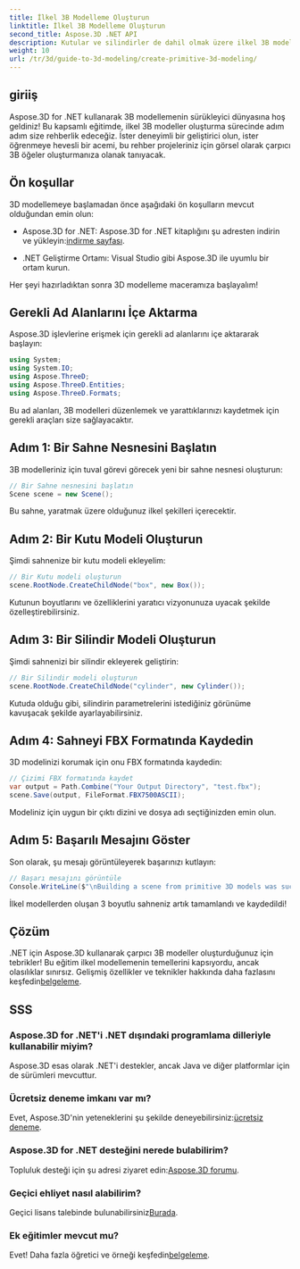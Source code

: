 ```yaml
---
title: İlkel 3B Modelleme Oluşturun
linktitle: İlkel 3B Modelleme Oluşturun
second_title: Aspose.3D .NET API
description: Kutular ve silindirler de dahil olmak üzere ilkel 3B modelleri nasıl oluşturacağınızı ve özelleştireceğinizi ve bunları FBX formatında zahmetsizce nasıl kaydedeceğinizi öğrenin.
weight: 10
url: /tr/3d/guide-to-3d-modeling/create-primitive-3d-modeling/
---
```

## giriiş

Aspose.3D for .NET kullanarak 3B modellemenin sürükleyici dünyasına hoş geldiniz! Bu kapsamlı eğitimde, ilkel 3B modeller oluşturma sürecinde adım adım size rehberlik edeceğiz. İster deneyimli bir geliştirici olun, ister öğrenmeye hevesli bir acemi, bu rehber projeleriniz için görsel olarak çarpıcı 3B öğeler oluşturmanıza olanak tanıyacak.

## Ön koşullar

3D modellemeye başlamadan önce aşağıdaki ön koşulların mevcut olduğundan emin olun:

-  Aspose.3D for .NET: Aspose.3D for .NET kitaplığını şu adresten indirin ve yükleyin:[indirme sayfası](https://releases.aspose.com/3d/net/).
  
- .NET Geliştirme Ortamı: Visual Studio gibi Aspose.3D ile uyumlu bir ortam kurun.

Her şeyi hazırladıktan sonra 3D modelleme maceramıza başlayalım!

## Gerekli Ad Alanlarını İçe Aktarma

Aspose.3D işlevlerine erişmek için gerekli ad alanlarını içe aktararak başlayın:

```csharp
using System;
using System.IO;
using Aspose.ThreeD;
using Aspose.ThreeD.Entities;
using Aspose.ThreeD.Formats;
```

Bu ad alanları, 3B modelleri düzenlemek ve yarattıklarınızı kaydetmek için gerekli araçları size sağlayacaktır.

## Adım 1: Bir Sahne Nesnesini Başlatın

3B modelleriniz için tuval görevi görecek yeni bir sahne nesnesi oluşturun:

```csharp
// Bir Sahne nesnesini başlatın
Scene scene = new Scene();
```

Bu sahne, yaratmak üzere olduğunuz ilkel şekilleri içerecektir.

## Adım 2: Bir Kutu Modeli Oluşturun

Şimdi sahnenize bir kutu modeli ekleyelim:

```csharp
// Bir Kutu modeli oluşturun
scene.RootNode.CreateChildNode("box", new Box());
```

Kutunun boyutlarını ve özelliklerini yaratıcı vizyonunuza uyacak şekilde özelleştirebilirsiniz.

## Adım 3: Bir Silindir Modeli Oluşturun

Şimdi sahnenizi bir silindir ekleyerek geliştirin:

```csharp
// Bir Silindir modeli oluşturun
scene.RootNode.CreateChildNode("cylinder", new Cylinder());
```

Kutuda olduğu gibi, silindirin parametrelerini istediğiniz görünüme kavuşacak şekilde ayarlayabilirsiniz.

## Adım 4: Sahneyi FBX Formatında Kaydedin

3D modelinizi korumak için onu FBX formatında kaydedin:

```csharp
// Çizimi FBX formatında kaydet
var output = Path.Combine("Your Output Directory", "test.fbx");
scene.Save(output, FileFormat.FBX7500ASCII);
```

Modeliniz için uygun bir çıktı dizini ve dosya adı seçtiğinizden emin olun.

## Adım 5: Başarılı Mesajını Göster

Son olarak, şu mesajı görüntüleyerek başarınızı kutlayın:

```csharp
// Başarı mesajını görüntüle
Console.WriteLine($"\nBuilding a scene from primitive 3D models was successful.\nFile saved at {output}");
```

İlkel modellerden oluşan 3 boyutlu sahneniz artık tamamlandı ve kaydedildi!

## Çözüm

 .NET için Aspose.3D kullanarak çarpıcı 3B modeller oluşturduğunuz için tebrikler! Bu eğitim ilkel modellemenin temellerini kapsıyordu, ancak olasılıklar sınırsız. Gelişmiş özellikler ve teknikler hakkında daha fazlasını keşfedin[belgeleme](https://reference.aspose.com/3d/net/).

## SSS

### Aspose.3D for .NET'i .NET dışındaki programlama dilleriyle kullanabilir miyim?

Aspose.3D esas olarak .NET'i destekler, ancak Java ve diğer platformlar için de sürümleri mevcuttur.

### Ücretsiz deneme imkanı var mı?

 Evet, Aspose.3D'nin yeteneklerini şu şekilde deneyebilirsiniz:[ücretsiz deneme](https://releases.aspose.com/).

### Aspose.3D for .NET desteğini nerede bulabilirim?

Topluluk desteği için şu adresi ziyaret edin:[Aspose.3D forumu](https://forum.aspose.com/c/3d/18).

### Geçici ehliyet nasıl alabilirim?

 Geçici lisans talebinde bulunabilirsiniz[Burada](https://purchase.conholdate.com/temporary-license/).

### Ek eğitimler mevcut mu?

 Evet! Daha fazla öğretici ve örneği keşfedin[belgeleme](https://reference.aspose.com/3d/net/).